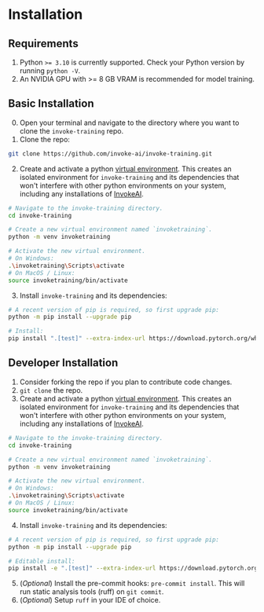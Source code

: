 # Installation

## Requirements

1. Python `>= 3.10` is currently supported. Check your Python version by running `python -V`.
2. An NVIDIA GPU with >= 8 GB VRAM is recommended for model training.

## Basic Installation

0. Open your terminal and navigate to the directory where you want to clone the `invoke-training` repo.
1. Clone the repo:
```bash
git clone https://github.com/invoke-ai/invoke-training.git
```
2. Create and activate a python [virtual environment](https://docs.python.org/3/library/venv.html#creating-virtual-environments). This creates an isolated environment for `invoke-training` and its dependencies that won't interfere with other python environments on your system, including any installations of [InvokeAI](https://www.github.com/invoke-ai/invokeai).
```bash
# Navigate to the invoke-training directory.
cd invoke-training

# Create a new virtual environment named `invoketraining`.
python -m venv invoketraining

# Activate the new virtual environment.
# On Windows:
.\invoketraining\Scripts\activate
# On MacOS / Linux:
source invoketraining/bin/activate
```
3. Install `invoke-training` and its dependencies:
```bash
# A recent version of pip is required, so first upgrade pip:
python -m pip install --upgrade pip

# Install:
pip install ".[test]" --extra-index-url https://download.pytorch.org/whl/cu121
```

## Developer Installation

1. Consider forking the repo if you plan to contribute code changes.
2. `git clone` the repo.
3. Create and activate a python [virtual environment](https://docs.python.org/3/library/venv.html#creating-virtual-environments). This creates an isolated environment for `invoke-training` and its dependencies that won't interfere with other python environments on your system, including any installations of [InvokeAI](https://www.github.com/invoke-ai/invokeai).
```bash
# Navigate to the invoke-training directory.
cd invoke-training

# Create a new virtual environment named `invoketraining`.
python -m venv invoketraining

# Activate the new virtual environment.
# On Windows:
.\invoketraining\Scripts\activate
# On MacOS / Linux:
source invoketraining/bin/activate
```
4. Install `invoke-training` and its dependencies:
```bash
# A recent version of pip is required, so first upgrade pip:
python -m pip install --upgrade pip

# Editable install:
pip install -e ".[test]" --extra-index-url https://download.pytorch.org/whl/cu121
```
5. (*Optional*) Install the pre-commit hooks: `pre-commit install`. This will run static analysis tools (ruff) on `git commit`.
6. (*Optional*) Setup `ruff` in your IDE of choice.
